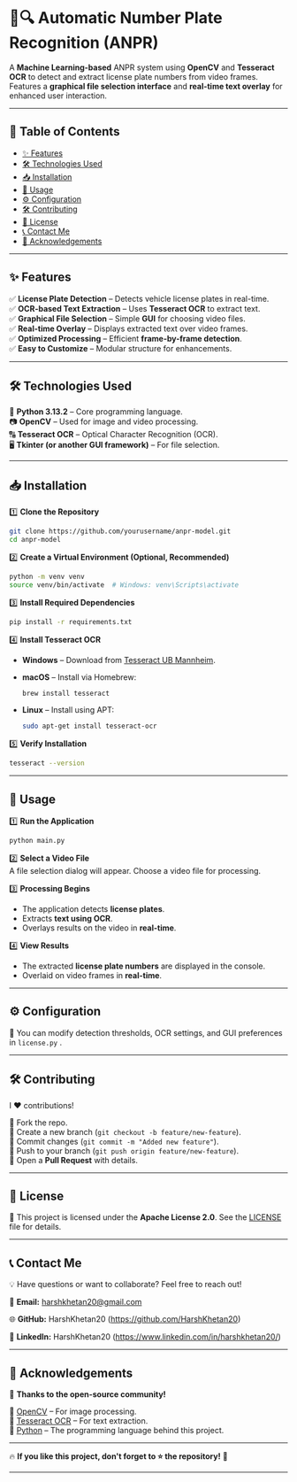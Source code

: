 # 🚗🔍 Automatic Number Plate Recognition (ANPR)  
A **Machine Learning-based** ANPR system using **OpenCV** and **Tesseract OCR** to detect and extract license plate numbers from video frames. Features a **graphical file selection interface** and **real-time text overlay** for enhanced user interaction.  

---

## 📌 Table of Contents  

- [✨ Features](#-features)  
- [🛠 Technologies Used](#-technologies-used)  
- [📥 Installation](#-installation)  
- [🚀 Usage](#-usage)  
- [⚙ Configuration](#-configuration)  
- [🛠 Contributing](#-contributing)  
- [📜 License](#-license)  
- [📞 Contact Me](#-contact-me)  
- [🙏 Acknowledgements](#-acknowledgements)  

---

## ✨ Features  

✅ **License Plate Detection** – Detects vehicle license plates in real-time.  
✅ **OCR-based Text Extraction** – Uses **Tesseract OCR** to extract text.  
✅ **Graphical File Selection** – Simple **GUI** for choosing video files.  
✅ **Real-time Overlay** – Displays extracted text over video frames.  
✅ **Optimized Processing** – Efficient **frame-by-frame detection**.  
✅ **Easy to Customize** – Modular structure for enhancements.  

---

## 🛠 Technologies Used  

🚀 **Python 3.13.2** – Core programming language.  
📷 **OpenCV** – Used for image and video processing.  
🔠 **Tesseract OCR** – Optical Character Recognition (OCR).  
🖥 **Tkinter (or another GUI framework)** – For file selection.  

---

## 📥 Installation  

1️⃣ **Clone the Repository**  

```bash
git clone https://github.com/yourusername/anpr-model.git
cd anpr-model
```

2️⃣ **Create a Virtual Environment (Optional, Recommended)**  

```bash
python -m venv venv
source venv/bin/activate  # Windows: venv\Scripts\activate
```

3️⃣ **Install Required Dependencies**  

```bash
pip install -r requirements.txt
```

4️⃣ **Install Tesseract OCR**  

- **Windows** – Download from [Tesseract UB Mannheim](https://github.com/UB-Mannheim/tesseract/wiki).  
- **macOS** – Install via Homebrew:  

  ```bash
  brew install tesseract
  ```

- **Linux** – Install using APT:  

  ```bash
  sudo apt-get install tesseract-ocr
  ```

5️⃣ **Verify Installation**  

```bash
tesseract --version
```

---

## 🚀 Usage  

1️⃣ **Run the Application**  

```bash
python main.py
```

2️⃣ **Select a Video File**  
A file selection dialog will appear. Choose a video file for processing.  

3️⃣ **Processing Begins**  
- The application detects **license plates**.  
- Extracts **text using OCR**.  
- Overlays results on the video in **real-time**.  

4️⃣ **View Results**  
- The extracted **license plate numbers** are displayed in the console.  
- Overlaid on video frames in **real-time**.  

---

## ⚙ Configuration  

🔧 You can modify detection thresholds, OCR settings, and GUI preferences in `license.py` .  

---

## 🛠 Contributing  

I ❤️ contributions!  

🔹 Fork the repo.  
🔹 Create a new branch (`git checkout -b feature/new-feature`).  
🔹 Commit changes (`git commit -m "Added new feature"`).  
🔹 Push to your branch (`git push origin feature/new-feature`).  
🔹 Open a **Pull Request** with details.  

---

## 📜 License  

📝 This project is licensed under the **Apache License 2.0**. See the [LICENSE](LICENSE) file for details.  

---

## 📞 Contact Me  

💡 Have questions or want to collaborate? Feel free to reach out!  

📧 **Email:** harshkhetan20@gmail.com 

🌐 **GitHub:** HarshKhetan20 (https://github.com/HarshKhetan20)

💼 **LinkedIn:** HarshKhetan20 (https://www.linkedin.com/in/harshkhetan20/)  

---

## 🙏 Acknowledgements  

🎉 **Thanks to the open-source community!**  

🔹 [OpenCV](https://opencv.org/) – For image processing.  
🔹 [Tesseract OCR](https://github.com/tesseract-ocr/tesseract) – For text extraction.  
🔹 [Python](https://www.python.org/) – The programming language behind this project.  

---

🔥 **If you like this project, don't forget to ⭐ the repository!** 🚀  

---


